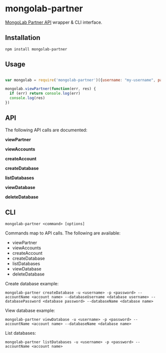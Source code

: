 mongolab-partner
================

[MongoLab Partner API](https://objectlabs.jira.com/wiki/display/partners/MongoLab+Partner+Integration+API) wrapper & CLI interface.

## Installation

`npm install mongolab-partner`

## Usage

```javascript

var mongolab = require('mongolab-partner')({username: "my-username", password: "super secret"})

mongolab.viewPartner(function(err, res) {
  if (err) return console.log(err)
  console.log(res)
})

```

## API

The following API calls are documented:

__viewPartner__

__viewAccounts__

__createAccount__

__createDatabase__

__listDatabases__

__viewDatabase__ 

__deleteDatabase__


## CLI

`mongolab-partner <command> [options]`

Commands map to API calls. The following are available:

- viewPartner
- viewAccounts
- createAccount
- createDatabase
- listDatabases
- viewDatabase
- deleteDatabase

Create database example:

`mongolab-partner createDatabase -u <username> -p <password> --accountName <account name> --databaseUsername <database username> --databasePassword <database password> --databaseName <database name>`

View database example:

`mongolab-partner viewDatabase -u <username> -p <password> --accountName <account name> --databaseName <database name>`

List databases:

`mongolab-partner listDatabases -u <username> -p <password> --accountName <account name>`
